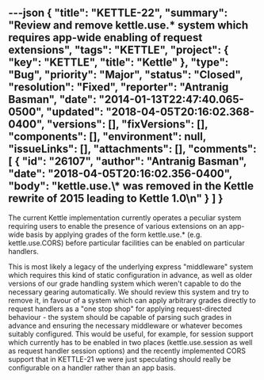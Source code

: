 ---json
{
  "title": "KETTLE-22",
  "summary": "Review and remove kettle.use.* system which requires app-wide enabling of request extensions",
  "tags": "KETTLE",
  "project": {
    "key": "KETTLE",
    "title": "Kettle"
  },
  "type": "Bug",
  "priority": "Major",
  "status": "Closed",
  "resolution": "Fixed",
  "reporter": "Antranig Basman",
  "date": "2014-01-13T22:47:40.065-0500",
  "updated": "2018-04-05T20:16:02.368-0400",
  "versions": [],
  "fixVersions": [],
  "components": [],
  "environment": null,
  "issueLinks": [],
  "attachments": [],
  "comments": [
    {
      "id": "26107",
      "author": "Antranig Basman",
      "date": "2018-04-05T20:16:02.356-0400",
      "body": "kettle.use.\\* was removed in the Kettle rewrite of 2015 leading to Kettle 1.0\n"
    }
  ]
}
---
The current Kettle implementation currently operates a peculiar system requiring users to enable the presence of various extensions on an app-wide basis by applying grades of the form kettle.use.\* (e.g. kettle.use.CORS) before particular facilities can be enabled on particular handlers.

This is most likely a legacy of the underlying express "middleware" system which requires this kind of static configuration in advance, as well as older versions of our grade handling system which weren't capable to do the necessary gearing automatically. We should review this system and try to remove it, in favour of a system which can apply arbitrary grades directly to request handlers as a "one stop shop" for applying request-directed behaviour - the system should be capable of parsing such grades in advance and ensuring the necessary middleware or whatever becomes suitably configured. This would be useful, for example, for session support which currently has to be enabled in two places (kettle.use.session as well as request handler session options) and the recently implemented CORS support that in KETTLE-21 we were just speculating should really be configurable on a handler rather than an app basis.

        